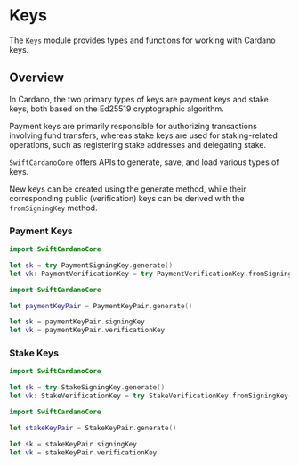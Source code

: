 # Keys

The `Keys` module provides types and functions for working with Cardano keys.

## Overview

In Cardano, the two primary types of keys are payment keys and stake keys, both based on the Ed25519 cryptographic algorithm.

Payment keys are primarily responsible for authorizing transactions involving fund transfers, whereas stake keys are used for staking-related operations, such as registering stake addresses and delegating stake.

`SwiftCardanoCore` offers APIs to generate, save, and load various types of keys.

New keys can be created using the generate method, while their corresponding public (verification) keys can be derived with the `fromSigningKey` method.

### Payment Keys

```swift
import SwiftCardanoCore

let sk = try PaymentSigningKey.generate()
let vk: PaymentVerificationKey = try PaymentVerificationKey.fromSigningKey(sk)
```

```swift
import SwiftCardanoCore

let paymentKeyPair = PaymentKeyPair.generate()

let sk = paymentKeyPair.signingKey
let vk = paymentKeyPair.verificationKey
```

### Stake Keys

```swift
import SwiftCardanoCore

let sk = try StakeSigningKey.generate()
let vk: StakeVerificationKey = try StakeVerificationKey.fromSigningKey(sk)
```

```swift
import SwiftCardanoCore

let stakeKeyPair = StakeKeyPair.generate()

let sk = stakeKeyPair.signingKey
let vk = stakeKeyPair.verificationKey
```
